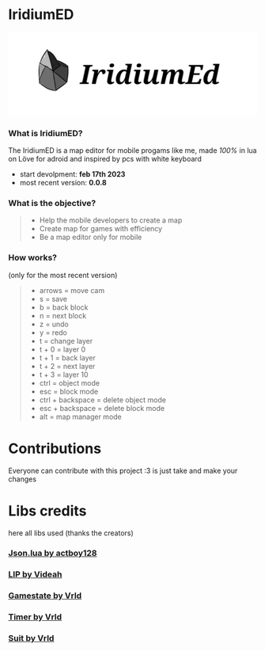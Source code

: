 # IridiumED
![iridium](./IridiumIcon.png)
### What is IridiumED?
The IridiumED is a map editor for mobile progams like me, made _100%_ in lua on Löve for adroid and inspired by pcs with white keyboard
- start devolpment: **feb 17th 2023**
- most recent version: **0.0.8**
### What is the objective?
> - Help the mobile developers to create a map
> - Create map for games with efficiency
> - Be a map editor only for mobile
### How works?
(only for the most recent version)
> - arrows = move cam
> - s = save
> - b = back block
> - n = next block
> - z = undo 
> - y = redo
> - t = change layer
> - t + 0 = layer 0
> - t + 1 = back layer
> - t + 2 = next layer
> - t + 3 = layer 10
> - ctrl = object mode
> - esc = block mode
> - ctrl + backspace = delete object mode
> - esc + backspace = delete block mode
> - alt = map manager mode
# Contributions
Everyone can contribute with this project :3 is just take and make your changes
# Libs credits
here all libs used (thanks the creators)
### [Json.lua by actboy128](https://github.com/actboy168/json.lua)
### [LIP by Videah](https://github.com/videah/Love_INI_Parser/blob/master/LIP.lua)
### [Gamestate by Vrld](https://github.com/vrld/hump/blob/master/gamestate.lua)
### [Timer by Vrld](https://github.com/vrld/hump/blob/master/timer.lua)
### [Suit by Vrld](https://github.com/vrld/SUIT)
